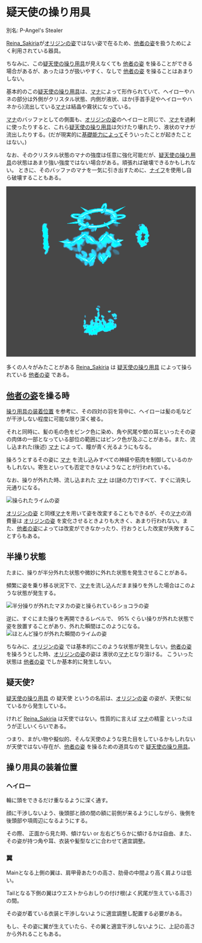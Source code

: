 # 疑天使の操り用具

別名: P-Angel's Stealer

[Reina_Sakiria]が[オリジンの姿]ではない姿で在るため、[他者の姿]を扱うためによく利用されている器具。

ちなみに、この[疑天使の操り用具]が見えなくても [他者の姿] を操ることができる場合があるが、あったほうが扱いやすく、なしで [他者の姿] を操ることはあまりしない。

基本的のこの[疑天使の操り用具]は、[マナ]によって形作られていて、ヘイローやハネの部分は外側がクリスタル状態、内側が液状、ほか(手首手足やヘイローやハネから)流出している[マナ]は結晶や霧状になっている。

[マナ]のバッファとしての側面も、[オリジンの姿]のヘイローと同じで、[マナ]を過剰に使ったりすると、これら[疑天使の操り用具]は欠けたり壊れたり、液状のマナが流出したりする。(だが現実的に[基礎能力によって](Reina_Sakiria.md#２つの基礎能力)そういったことが起きたことはない。)

なお、そのクリスタル状態のマナの強度は任意に強化可能だが、[疑天使の操り用具]の状態はあまり強い強度ではない場合がある。頑張れば破壊できるかもしれない。
ときに、そのバッファのマナを一気に引き出すために、[ナイフ](マナ.md#ナイフ)を使用し自ら破壊することもある。

![P-Angel's-Stealer](img/P-Angel's-Stealer.png)

多くの人々がみたことがある [Reina_Sakiria] は [疑天使の操り用具] によって操られている [他者の姿] である。

## [他者の姿]を操る時

[操り用具の装着位置](#操り用具の装着位置) を参考に、その四対の羽を背中に、ヘイローは髪の毛などが干渉しない程度に可能な限り深く被る。

それと同時に、髪の毛の色をピンク色に染め、角や尻尾や獣の耳といったその姿の肉体の一部となっている部位の範囲にはピンク色が及ぶことがある。また、流し込まれた(後述) [マナ] によって、瞳が青く光るようにもなる。

操ろうとするその姿に [マナ] を流し込みすべての神経や筋肉を制御しているのかもしれない。寄生といっても否定できないようなことが行われている。

なお、操りが外れた時、流し込まれた [マナ] は(謎の力で)すべて、すぐに消失し元通りになる。

![操られたライムの姿](https://media.niri.la/misskey/61f2ca71-f8a6-4085-9993-0cb32c80e817.webp)

[オリジンの姿] と同様[マナ]を用いて姿を改変することもできるが、その[マナ]の消費量は [オリジンの姿] を変化させるときよりも大きく、あまり行われない。また、[他者の姿]によっては改変ができなかったり、行おうとした改変が失敗することすらもある。

## 半操り状態

たまに、操りが半分外れた状態や微妙に外れた状態を発生させることがある。

頻繁に姿を乗り移る状況下で、[マナ]を流し込んだまま操りを外した場合はこのような状態が発生する。

![半分操りが外れたマヌカの姿と操られているショコラの姿](https://media.niri.la/misskey/de207c97-d475-41d8-b736-62d37e7f3eed.webp)

逆に、すぐにまた操りを再開できるレベルで、 95% ぐらい操りが外れた状態で姿を放置することがあり、外れた瞬間はこのようになる。
![ほとんど操りが外れた瞬間のライムの姿](https://media.niri.la/misskey/c26f40f2-98f3-491b-8810-ab72dc302990.webp)

ちなみに、[オリジンの姿] では基本的にこのような状態が発生しない。[他者の姿]を操ろうとした時、[オリジンの姿]の姿は 液状の[マナ]となり溶ける。
こういった状態は [他者の姿] でしか基本的に発生しない。

## 疑天使?

[疑天使の操り用具] の 疑天使 というの名前は、[オリジンの姿] の姿が、天使に似ているから発生している。

けれど [Reina_Sakiria] は天使ではない。性質的に言えば [マナ]の精霊 といったほうが正しいくらいである。

つまり、まがい物や擬似的、そんな天使のような見た目をしているかもしれないが天使ではない存在が、[他者の姿] を操るための道具なので [疑天使の操り用具]。

## 操り用具の装着位置

### ヘイロー

輪に頭をできるだけ重なるように深く通す。

顔に干渉しないよう、後頭部と顔の間の額に前側が来るようにしながら、後側を後頭部や項周辺になるようにする。

その際、 正面から見た時、傾けない or 左右どちらかに傾けるかは自由、また、その姿が持つ角や耳、衣装や髪型などに合わせて適宜調整。

### 翼

Mainとなる上側の翼は、肩甲骨あたりの高さ、肋骨の中間より高く肩よりは低い。

Tailとなる下側の翼はウエストからおしりの付け根(よく尻尾が生えている高さ)の間。

その姿が着ている衣装と干渉しないように適宜調整し配置する必要がある。

もし、その姿に翼が生えていたら、その翼と適宜干渉しないように、上記の高さから外れることもある。

[Reina_Sakiria]: Reina_Sakiria.md
[疑天使の操り用具]: #疑天使の操り用具
[マナ]: マナ.md
[他者の姿]: 他者の姿.md
[オリジンの姿]: オリジンの姿.md

